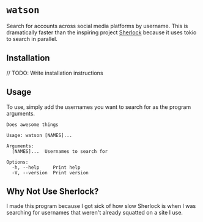 # `watson`

Search for accounts across social media platforms by username. This is dramatically faster than the inspiring project [Sherlock](https://github.com/sherlock-project/sherlock) because it uses tokio to search in parallel.

## Installation

// TODO: Write installation instructions

## Usage

To use, simply add the usernames you want to search for as the program arguments.

```other
Does awesome things

Usage: watson [NAMES]...

Arguments:
  [NAMES]...  Usernames to search for

Options:
  -h, --help     Print help
  -V, --version  Print version
```

## Why Not Use Sherlock?

I made this program because I got sick of how slow Sherlock is when I was searching for usernames that weren't already squatted on a site I use.

